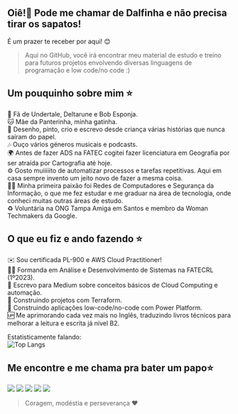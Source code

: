 ## Oiê!👋 Pode me chamar de Dalfinha e não precisa tirar os sapatos! <br>
É um prazer te receber por aqui! 😊
> Aqui no GitHub, você irá encontrar meu material de estudo e treino para futuros projetos envolvendo diversas linguagens de programação e low code/no code :)<br>

## Um pouquinho sobre mim ⭐ 
🌟 Fã de Undertale, Deltarune e Bob Esponja. <br>
🐱 Mãe da Panterinha, minha gatinha. <br>
🎨 Desenho, pinto, crio e escrevo desde criança várias histórias que nunca saíram do papel.<br>
🎶 Ouço vários géneros musicais e podcasts.<br>
🌍 Antes de fazer ADS na FATEC cogitei fazer licenciatura em Geografia por ser atraída por Cartografia até hoje.<br>
⚙️ Gosto muiiiiito de automatizar processos e tarefas repetitivas. Aqui em casa sempre invento um jeito novo de fazer a mesma coisa.<br>
👩‍💻 Minha primeira paixão foi Redes de Computadores e Segurança da Informação, o que me fez estudar e me graduar na área de tecnologia, onde conheci muitas outras áreas de estudo.<br>
♻️ Voluntária na ONG Tampa Amiga em Santos e membro da Woman Techmakers da Google. <br>



## O que eu fiz e ando fazendo ⭐ 
✉️ Sou certificada PL-900 e AWS Cloud Practitioner!<br>
👩‍💻 Formanda em Análise e Desenvolvimento de Sistemas na FATECRL (1º2023).<br>
📝 Escrevo para Medium sobre conceitos básicos de Cloud Computing e automação.<br>
🔧 Construindo projetos com Terraform.<br>
🚀 Construindo aplicações low-code/no-code com Power Platform.<br>
🆙 Me aprimorando cada vez mais no Inglês, traduzindo livros técnicos para melhorar a leitura e escrita já nível B2. <br>


  Estatisticamente falando: <br>
![Top Langs](https://github-readme-stats.vercel.app/api/top-langs/?username=dalfinha&layout=compact)


## Me encontre e me chama pra bater um papo⭐ 
<div> 
  <a href = "mailto:dalva.mariana.dm@gmail.com"><img src="https://img.shields.io/badge/Gmail-D14836?style=for-the-badge&logo=gmail&logoColor=white" target="_blank"></a>
  <a href="https://www.linkedin.com/in/dalva-mariana/" target="_blank"><img src="https://img.shields.io/badge/-LinkedIn-%230077B5?style=for-the-badge&logo=linkedin&logoColor=white" target="_blank"></a> 
   <a href="https://learn.microsoft.com/pt-br/users/dalvinha/" target="_blank"><img src="https://img.shields.io/badge/Microsoft-008000?style=for-the-badge&logo=microsoft&logoColor=white" target="_blank"></a> 
        <a href="https://medium.com/@dalfinha.tech" target="_blank"><img src="https://img.shields.io/badge/Medium-12100E?style=for-the-badge&logo=medium&logoColor=white" target="_blank"></a> 
     <a href="https://www.hackerrank.com/dalvinha" target="_blank"><img src="https://img.shields.io/badge/-Hackerrank-2EC866?style=for-the-badge&logo=HackerRank&logoColor=white" target="_blank"></a> 
<br>
  
  
> Coragem, modéstia e perseverança ❤️
